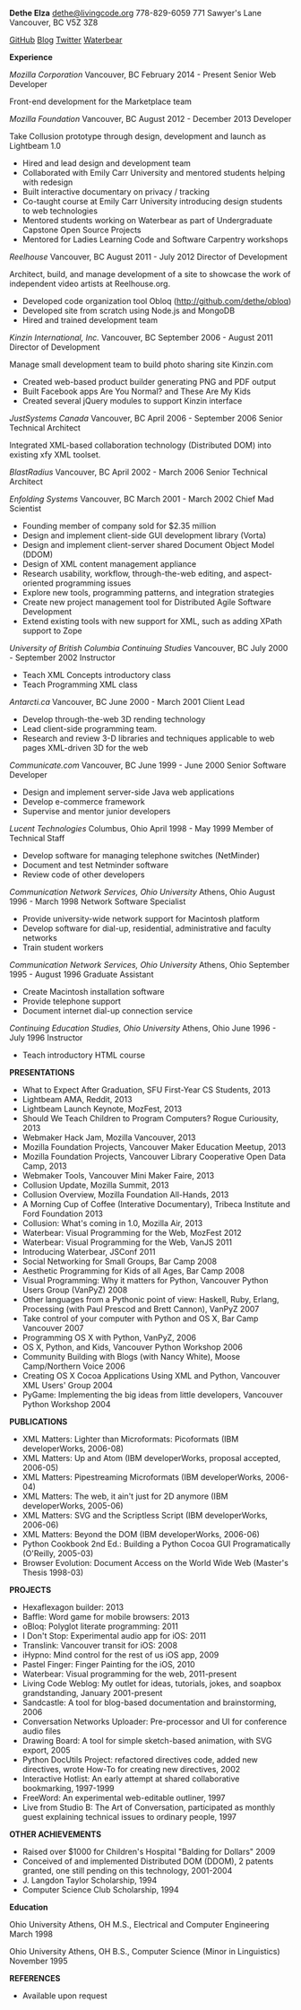 **Dethe Elza**
dethe@livingcode.org
778-829-6059
771 Sawyer's Lane
Vancouver, BC  V5Z 3Z8

[GitHub](https://github.com/dethe/)
[Blog](http://livingcode.org/)
[Twitter](https://twitter.com/dethe)
[Waterbear](http://waterbearlang.com/)

**Experience**

*Mozilla Corporation*
Vancouver, BC
February 2014 - Present
Senior Web Developer

Front-end development for the Marketplace team

*Mozilla Foundation*
Vancouver, BC
August 2012 - December 2013
Developer

Take Collusion prototype through design, development and launch as Lightbeam 1.0

* Hired and lead design and development team
* Collaborated with Emily Carr University and mentored students helping with redesign
* Built interactive documentary on privacy / tracking
* Co-taught course at Emily Carr University introducing design students to web technologies
* Mentored students working on Waterbear as part of Undergraduate Capstone Open Source Projects
* Mentored for Ladies Learning Code and Software Carpentry workshops

*Reelhouse*
Vancouver, BC
August 2011 - July 2012
Director of Development

Architect, build, and manage development of a site to showcase the work of independent video artists at Reelhouse.org.

* Developed code organization tool Obloq (http://github.com/dethe/obloq)
* Developed site from scratch using Node.js and MongoDB
* Hired and trained development team

*Kinzin International, Inc.*
Vancouver, BC
September 2006 - August 2011
Director of Development

Manage small development team to build photo sharing site Kinzin.com

* Created web-based product builder generating PNG and PDF output
* Built Facebook apps Are You Normal? and These Are My Kids
* Created several jQuery modules to support Kinzin interface

*JustSystems Canada*
Vancouver, BC
April 2006 - September 2006
Senior Technical Architect

Integrated  XML-based collaboration technology (Distributed DOM) into existing xfy XML toolset.

*BlastRadius*
Vancouver, BC
April 2002 - March 2006
Senior Technical Architect

*Enfolding Systems*
Vancouver, BC
March 2001 - March 2002
Chief Mad Scientist

* Founding member of company sold for $2.35 million
* Design and implement client-side GUI development library (Vorta)
* Design and implement client-server shared Document Object Model (DDOM)
* Design of XML content management appliance
* Research usability, workflow, through-the-web editing, and aspect-oriented programming issues
* Explore new tools, programming patterns, and integration strategies
* Create new project management tool for Distributed Agile Software Development
* Extend existing tools with new support for XML, such as adding XPath support to Zope
 
*University of British Columbia Continuing Studies*
Vancouver, BC
July 2000 - September 2002
Instructor

* Teach XML Concepts introductory class
* Teach Programming XML class
 
*Antarcti.ca*
Vancouver, BC
June 2000 - March 2001
Client Lead

* Develop through-the-web 3D rending technology
* Lead client-side programming team.
* Research and review 3-D libraries and techniques applicable to web pages XML-driven 3D for the web
 
*Communicate.com*
Vancouver, BC
June 1999 - June 2000
Senior Software Developer

* Design and implement server-side Java web applications
* Develop e-commerce framework
* Supervise and mentor junior developers
 
*Lucent Technologies*
Columbus, Ohio
April 1998 - May 1999
Member of Technical Staff

* Develop software for managing telephone switches (NetMinder)
* Document and test Netminder software
* Review code of other developers

*Communication Network Services, Ohio University*
Athens, Ohio
August 1996 - March 1998
Network Software Specialist

* Provide university-wide network support for Macintosh platform
* Develop software for dial-up, residential, administrative and faculty networks
* Train student workers
 
*Communication Network Services, Ohio University*
Athens, Ohio
September 1995 - August 1996
Graduate Assistant

* Create Macintosh installation software
* Provide telephone support
* Document internet dial-up connection service

*Continuing Education Studies, Ohio University*
Athens, Ohio
June 1996 - July 1996
Instructor

* Teach introductory HTML course
 

**PRESENTATIONS**

* What to Expect After Graduation, SFU First-Year CS Students, 2013
* Lightbeam AMA, Reddit, 2013
* Lightbeam Launch Keynote, MozFest, 2013
* Should We Teach Children to Program Computers? Rogue Curiousity, 2013
* Webmaker Hack Jam, Mozilla Vancouver, 2013
* Mozilla Foundation Projects, Vancouver Maker Education Meetup, 2013
* Mozilla Foundation Projects, Vancouver Library Cooperative Open Data Camp, 2013
* Webmaker Tools, Vancouver Mini Maker Faire, 2013
* Collusion Update, Mozilla Summit, 2013
* Collusion Overview, Mozilla Foundation All-Hands, 2013
* A Morning Cup of Coffee (Interative Documentary), Tribeca Institute and Ford Foundation 2013
* Collusion: What's coming in 1.0, Mozilla Air, 2013
* Waterbear: Visual Programming for the Web, MozFest 2012
* Waterbear: Visual Programming for the Web, VanJS 2011
* Introducing Waterbear, JSConf 2011
* Social Networking for Small Groups, Bar Camp 2008
* Aesthetic Programming for Kids of all Ages, Bar Camp 2008
* Visual Programming: Why it matters for Python, Vancouver Python Users Group (VanPyZ) 2008
* Other languages from a Pythonic point of view: Haskell, Ruby, Erlang, Processing (with Paul Prescod and Brett Cannon), VanPyZ 2007
* Take control of your computer with Python and OS X, Bar Camp Vancouver 2007
* Programming OS X with Python, VanPyZ, 2006
* OS X, Python, and Kids, Vancouver Python Workshop 2006
* Community Building with Blogs (with Nancy White), Moose Camp/Northern Voice 2006
* Creating OS X Cocoa Applications Using XML and Python, Vancouver XML Users' Group 2004
* PyGame: Implementing the big ideas from little developers, Vancouver Python Workshop 2004

**PUBLICATIONS**

* XML Matters: Lighter than Microformats: Picoformats (IBM developerWorks, 2006-08)
* XML Matters: Up and Atom (IBM developerWorks, proposal accepted, 2006-05)
* XML Matters: Pipestreaming Microformats (IBM developerWorks, 2006-04)
* XML Matters: The web, it ain't just for 2D anymore (IBM developerWorks, 2005-06)
* XML Matters: SVG and the Scriptless Script (IBM developerWorks, 2006-06)
* XML Matters: Beyond the DOM (IBM developerWorks, 2006-06)
* Python Cookbook 2nd Ed.: Building a Python Cocoa GUI Programatically (O'Reilly, 2005-03)
* Browser Evolution: Document Access on the World Wide Web (Master's Thesis 1998-03)

**PROJECTS**

* Hexaflexagon builder: 2013
* Baffle: Word game for mobile browsers: 2013
* oBloq: Polyglot literate programming: 2011
* I Don't Stop: Experimental audio app for iOS: 2011
* Translink: Vancouver transit for iOS: 2008
* iHypno: Mind control for the rest of us iOS app, 2009
* Pastel Finger: Finger Painting for the iOS, 2010
* Waterbear: Visual programming for the web, 2011-present
* Living Code Weblog: My outlet for ideas, tutorials, jokes, and soapbox grandstanding, January 2001-present
* Sandcastle: A tool for blog-based documentation and brainstorming, 2006
* Conversation Networks Uploader: Pre-processor and UI for conference audio files
* Drawing Board: A tool for simple sketch-based animation, with SVG export, 2005
* Python DocUtils Project: refactored directives code, added new directives, wrote How-To for creating new directives, 2002
* Interactive Hotlist: An early attempt at shared collaborative bookmarking, 1997-1999
* FreeWord: An experimental web-editable outliner, 1997
* Live from Studio B: The Art of Conversation, participated as monthly guest explaining technical issues to ordinary people, 1997

**OTHER ACHIEVEMENTS**

* Raised over $1000 for Children's Hospital "Balding for Dollars" 2009
* Conceived of and implemented Distributed DOM (DDOM), 2 patents granted, one still pending on this technology, 2001-2004
* J. Langdon Taylor Scholarship, 1994
* Computer Science Club Scholarship, 1994

**Education**

Ohio University
Athens, OH
M.S., Electrical and Computer Engineering
March 1998

Ohio University
Athens, OH
B.S., Computer Science (Minor in Linguistics)
November 1995

**REFERENCES**

* Available upon request
